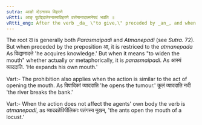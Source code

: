 ```yaml
---
sutra: आङो दोऽनास्य विहरणे
vRtti: आङ् पूर्वाद्ददातेरनास्यविहरणे वर्त्तमानादात्मनेपदं भवति ॥
vRtti_eng: After the verb _da_ \"to give,\" preceded by _an_, and when not meaning \"to open the mouth,\" the _Atmanepada_ affix is used, even when the fruit of the action does not accrue to the agent.
---
```

The root दा is generally both _Parasmaipadi_ and _Atmanepadi_ (see _Sutra_. 72). But when preceded by the preposition आ, it is restriced to the _atmanepada_ As विद्यामादत्ते 'he acquires knowledge.' But when it means "to widen the mouth" whether actually or metaphorically, it is _parasmaipadi_. As आस्यं व्याददाति. 'He expands his own mouth.'

Vart:- The prohibition also applies when the action is similar to the act of opening the mouth. As विपादिकां व्याददाति 'he opens the tumour.' कूलं व्याददाति नदी 'the river breaks the bank.'

Vart:- When the action does not affect the agents' own body the verb is _atmanepadi_, as व्याददतेपिपीलिकाः पतंगस्य मुखम्, 'the ants open the mouth of a locust.'
